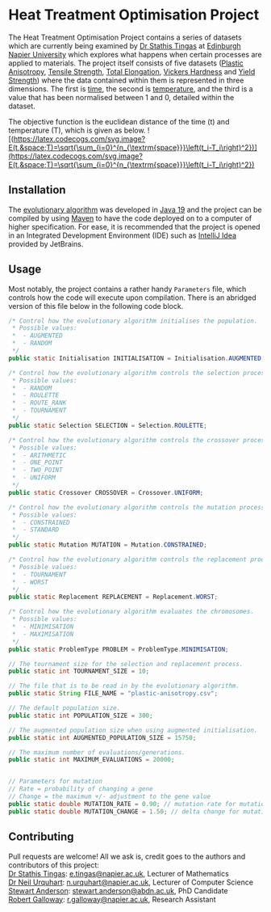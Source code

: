 # Heat Treatment Optimisation Project
The Heat Treatment Optimisation Project contains a series of datasets which are currently being examined by [Dr Stathis Tingas](https://www.napier.ac.uk/people/stathis-tingas) at [Edinburgh Napier University](https://www.napier.ac.uk/) which explores what happens when certain processes are applied to materials. The project itself consists of five datasets ([Plastic Anisotropy](https://github.com/refracc/heat-treatment/blob/master/data/plastic-anisotropy.csv), [Tensile Strength](https://github.com/refracc/heat-treatment/blob/master/data/tensile-strength.csv), [Total Elongation](https://github.com/refracc/heat-treatment/blob/master/data/total-elongation.csv), [Vickers Hardness](https://github.com/refracc/heat-treatment/blob/master/data/vickers-hardness.csv) and [Yield Strength](https://github.com/refracc/heat-treatment/blob/master/data/yield-strength.csv)) where the data contained within them is represented in three dimensions. The first is [time](https://github.com/refracc/heat-treatment/blob/master/data/times.txt), the second is [temperature](https://github.com/refracc/heat-treatment/blob/master/data/temperatures.txt), and the third is a value that has been normalised between 1 and 0, detailed within the dataset.

The objective function is the euclidean distance of the time (t) and temperature (T), which is given as below.
![(https://latex.codecogs.com/svg.image?E(t,&space;T)=\sqrt{\sum_{i=0}^{n_{\textrm{space}}}\left(t_i-T_i\right)^2})](https://latex.codecogs.com/svg.image?E(t,&space;T)=\sqrt{\sum_{i=0}^{n_{\textrm{space}}}\left(t_i-T_i\right)^2})


## Installation
The [evolutionary algorithm](https://github.com/refracc/heat-treatment/tree/master/src/main/java/me/sanderson/ea) was developed in [Java 19](https://www.oracle.com/java/technologies/downloads/#java19) and the project can be compiled by using [Maven](https://maven.apache.org/) to have the code deployed on to a computer of higher specification. For ease, it is recommended that the project is opened in an Integrated Development Environment (IDE) such as [IntelliJ Idea](https://www.jetbrains.com/idea/download/) provided by JetBrains.

## Usage
Most notably, the project contains a rather handy `Parameters` file, which controls how the code will execute upon compilation. There is an abridged version of this file below in the following code block.
```java
/* Control how the evolutionary algorithm initialises the population.
 * Possible values:
 *  - AUGMENTED
 *  - RANDOM
 */
public static Initialisation INITIALISATION = Initialisation.AUGMENTED;

/* Control how the evolutionary algorithm controls the selection process.
 * Possible values:
 *  - RANDOM
 *  - ROULETTE
 *  - ROUTE_RANK
 *  - TOURNAMENT
 */
public static Selection SELECTION = Selection.ROULETTE;

/* Control how the evolutionary algorithm controls the crossover process.
 * Possible values:
 *  - ARITHMETIC
 *  - ONE_POINT
 *  - TWO_POINT
 *  - UNIFORM
 */
public static Crossover CROSSOVER = Crossover.UNIFORM;

/* Control how the evolutionary algorithm controls the mutation process.
 * Possible values:
 *  - CONSTRAINED
 *  - STANDARD
 */
public static Mutation MUTATION = Mutation.CONSTRAINED;

/* Control how the evolutionary algorithm controls the replacement process.
 * Possible values:
 *  - TOURNAMENT
 *  - WORST
 */
public static Replacement REPLACEMENT = Replacement.WORST;

/* Control how the evolutionary algorithm evaluates the chromosomes.
 * Possible values:
 *  - MINIMISATION
 *  - MAXIMISATION
 */
public static ProblemType PROBLEM = ProblemType.MINIMISATION;

// The tournament size for the selection and replacement process.
public static int TOURNAMENT_SIZE = 10;

// The file that is to be read in by the evolutionary algorithm.
public static String FILE_NAME = "plastic-anisotropy.csv";

// The default population size.
public static int POPULATION_SIZE = 300;

// The augmented population size when using augmented initialisation.
public static int AUGMENTED_POPULATION_SIZE = 15750;

// The maximum number of evaluations/generations.
public static int MAXIMUM_EVALUATIONS = 20000;


// Parameters for mutation
// Rate = probability of changing a gene
// Change = the maximum +/- adjustment to the gene value
public static double MUTATION_RATE = 0.90; // mutation rate for mutation operator
public static double MUTATION_CHANGE = 1.50; // delta change for mutation operator
```

## Contributing
Pull requests are welcome! All we ask is, credit goes to the authors and contributors of this project:\
[Dr Stathis Tingas](https://www.napier.ac.uk/people/stathis-tingas): [e.tingas@napier.ac.uk](mailto:e.tingas@napier.ac.uk), Lecturer of Mathematics\
[Dr Neil Urquhart](https://www.napier.ac.uk/people/neil-urquhart): [n.urquhart@napier.ac.uk](mailto:n.urquhart@napier.ac.uk), Lecturer of Computer Science\
[Stewart Anderson](https://www.abdn.ac.uk/people/stewart.anderson): [stewart.anderson@abdn.ac.uk](mailto:stewart.anderson@abdn.ac.uk), PhD Candidate\
[Robert Galloway](https://www.github.com/Veonms): [r.galloway@napier.ac.uk](mailto:r.galloway@napier.ac.uk), Research Assistant
